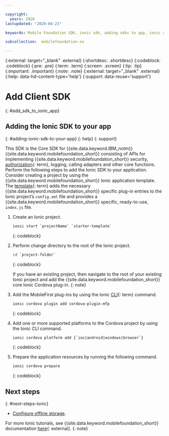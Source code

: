 ```yaml
---

copyright:
  years: 2020
lastupdated: "2020-04-23"

keywords: Mobile Foundation SDK, ionic sdk, adding sdks to app, ionic client sdk, ionic project, ionic application template, ionic framework, hybrid app development, ionic cordova  

subcollection:  mobilefoundation-sw

---
```


{:external: target="_blank" .external}
{:shortdesc: .shortdesc}
{:codeblock: .codeblock}
{:pre: .pre}
{:term: .term}
{:screen: .screen}
{:tip: .tip}
{:important: .important}
{:note: .note}
{:external: target="_blank" .external}
{:help: data-hd-content-type='help'}
{:support: data-reuse='support'}

# Add Client SDK
{: #add_sdk_to_ionic_app}

## Adding the Ionic SDK to your app
{: #adding-ionic-sdk-to-your-app}
{: help}
{: support}

This SDK is the Core SDK for {{site.data.keyword.IBM_notm}} {{site.data.keyword.mobilefoundation_short}} consisting of APIs for implementing {{site.data.keyword.mobilefoundation_short}} security, [authorization](#x2014653){: term}, logging, calling adapters and other core functions. Perform the following steps to add the Ionic SDK to your application. Consider creating a project by using the {{site.data.keyword.mobilefoundation_short}} Ionic application template. The [template](#x2041200){: term} adds the necessary {{site.data.keyword.mobilefoundation_short}} specific plug-in entries to the Ionic project’s `config.xml` file and provides a {{site.data.keyword.mobilefoundation_short}} specific, ready-to-use, `index.js` file.

1. Create an Ionic project.

   ```bash
   ionic start `projectName` `starter-template`
   ```
   {: codeblock}


2. Perform change directory to the root of the Ionic project.

   ```bash
   cd `project-folder`
   ```
   {: codeblock}

   If you have an existing project, then navigate to the root of your existing Ionic project and add the {{site.data.keyword.mobilefoundation_short}} core Ionic Cordova plug-in.
   {: note}

3. Add the MobileFirst plug-ins by using the Ionic [CLI](#x2008863){: term} command.

   ```bash
   ionic cordova plugin add cordova-plugin-mfp
   ```
   {: codeblock}

4. Add one or more supported platforms to the Cordova project by using the Ionic CLI command.

   ```bash
   ionic cordova platform add {`ios|android|windows|browser`}
   ```
   {: codeblock}

5. Prepare the application resources by running the following command.

   ```bash
   ionic cordova prepare
   ```
   {: codeblock}

## Next steps
{: #next-steps-ionic}

* [Configure offline storage](/docs/mobilefoundation-sw?topic=mobilefoundation-sw-configure_offline_storage_ionic).

For more Ionic tutorials, see {{site.data.keyword.mobilefoundation_short}} documentation [here](https://mobilefirstplatform.ibmcloud.com/tutorials/en/foundation/8.0/ionic-tutorials/){: external}.
{: note}

